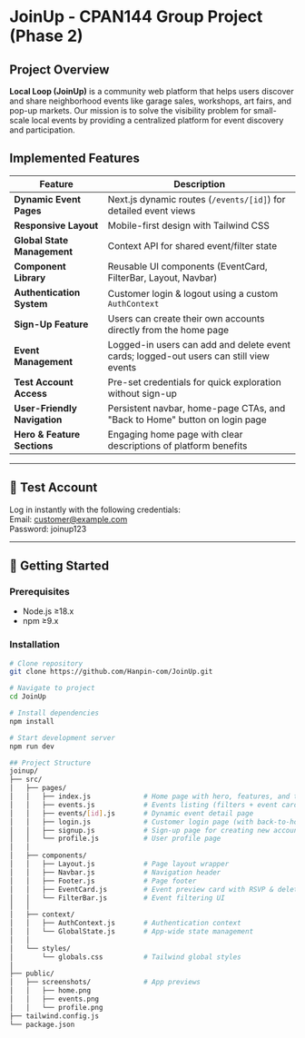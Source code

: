 # JoinUp - CPAN144 Group Project (Phase 2)

## Project Overview
**Local Loop (JoinUp)** is a community web platform that helps users discover and share neighborhood events like garage sales, workshops, art fairs, and pop-up markets. Our mission is to solve the visibility problem for small-scale local events by providing a centralized platform for event discovery and participation.

## Implemented Features

| Feature | Description |
|---------|-------------|
| **Dynamic Event Pages** | Next.js dynamic routes (`/events/[id]`) for detailed event views |
| **Responsive Layout** | Mobile-first design with Tailwind CSS |
| **Global State Management** | Context API for shared event/filter state |
| **Component Library** | Reusable UI components (EventCard, FilterBar, Layout, Navbar) |
| **Authentication System** | Customer login & logout using a custom `AuthContext` |
| **Sign-Up Feature** | Users can create their own accounts directly from the home page |
| **Event Management** | Logged-in users can add and delete event cards; logged-out users can still view events |
| **Test Account Access** | Pre-set credentials for quick exploration without sign-up |
| **User-Friendly Navigation** | Persistent navbar, home-page CTAs, and "Back to Home" button on login page |
| **Hero & Feature Sections** | Engaging home page with clear descriptions of platform benefits |

---

## 🧪 Test Account
Log in instantly with the following credentials:  
Email: customer@example.com  
Password: joinup123

---


## 🚀 Getting Started

### Prerequisites
- Node.js ≥18.x
- npm ≥9.x

### Installation
```bash
# Clone repository
git clone https://github.com/Hanpin-com/JoinUp.git

# Navigate to project
cd JoinUp

# Install dependencies
npm install

# Start development server
npm run dev

## Project Structure
joinup/
├── src/
│   ├── pages/                   
│   │   ├── index.js             # Home page with hero, features, and test account info
│   │   ├── events.js            # Events listing (filters + event cards)
│   │   ├── events/[id].js       # Dynamic event detail page
│   │   ├── login.js             # Customer login page (with back-to-home button)
│   │   ├── signup.js            # Sign-up page for creating new accounts
│   │   └── profile.js           # User profile page
│   │
│   ├── components/              
│   │   ├── Layout.js            # Page layout wrapper
│   │   ├── Navbar.js            # Navigation header
│   │   ├── Footer.js            # Page footer
│   │   ├── EventCard.js         # Event preview card with RSVP & delete option
│   │   └── FilterBar.js         # Event filtering UI
│   │
│   ├── context/                 
│   │   ├── AuthContext.js       # Authentication context
│   │   └── GlobalState.js       # App-wide state management
│   │
│   └── styles/                  
│       └── globals.css          # Tailwind global styles
│
├── public/                      
│   ├── screenshots/             # App previews
│   │   ├── home.png
│   │   ├── events.png
│   │   └── profile.png
├── tailwind.config.js           
└── package.json              